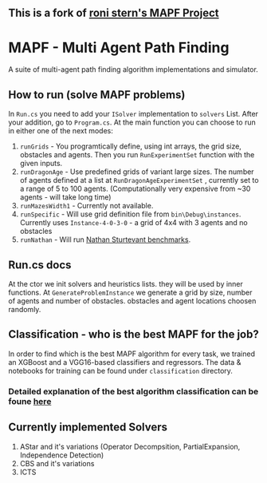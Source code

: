 ## This is a fork of [roni stern's MAPF Project](https://github.com/ronistern/mapf) ##

# MAPF - Multi Agent Path Finding

A suite of multi-agent path finding algorithm implementations and simulator.

## How to run (solve MAPF problems) ##
In `Run.cs` you need to add your `ISolver` implementation to `solvers` List. 
After your addition, go to `Program.cs`. 
At the main function you can choose to run in either one of the next modes:
1. `runGrids` - You programtically define, using int arrays, the grid size, obstacles and agents. Then you run `RunExperimentSet` function with the given inputs.
2. `runDragonAge` - Use predefined grids of variant large sizes. The number of agents defined at a list at `RunDragonAgeExperimentSet` , currently set to a range of 5 to 100 agents. (Computationally very expensive from ~30 agents - will take long time)
3. `runMazesWidth1` - Currently not available.
4. `runSpecific`  - Will use grid definition file from `bin\Debug\instances`. Currently uses `Instance-4-0-3-0` -  a grid of 4x4 with 3 agents and no obstacles
5. `runNathan` - Will run [Nathan Sturtevant benchmarks](https://movingai.com/benchmarks/mapf/index.html).

## Run.cs docs ##
At the ctor we init solvers and heuristics lists. they will be used by inner functions.
At `GenerateProblemInstance` we generate a grid by size, number of agents and number of obstacles.
	obstacles and agent locations choosen randomly.

## Classification - who is the best MAPF for the job? ##
In order to find which is the best MAPF algorithm for every task, we trained an XGBoost and a VGG16-based classifiers and regressors.
The data & notebooks for training can be found under `classification` directory.

### Detailed explanation of the best algorithm classification can be foune [here](https://github.com/OmriKaduri/MAPF-Classification/tree/master/classification/src) ###

## Currently implemented Solvers ##
1. AStar and it's variations (Operator Decompsition, PartialExpansion, Independence Detection)
2. CBS and it's variations
3. ICTS 
